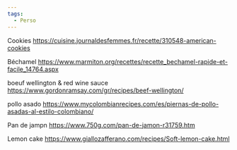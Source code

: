 ```yaml
---
tags:
  - Perso
---
```



Cookies
https://cuisine.journaldesfemmes.fr/recette/310548-american-cookies

Béchamel
https://www.marmiton.org/recettes/recette_bechamel-rapide-et-facile_14764.aspx

boeuf wellington & red wine sauce
https://www.gordonramsay.com/gr/recipes/beef-wellington/

pollo asado
https://www.mycolombianrecipes.com/es/piernas-de-pollo-asadas-al-estilo-colombiano/

Pan de jampn 
https://www.750g.com/pan-de-jamon-r31759.htm

Lemon cake
https://www.giallozafferano.com/recipes/Soft-lemon-cake.html
